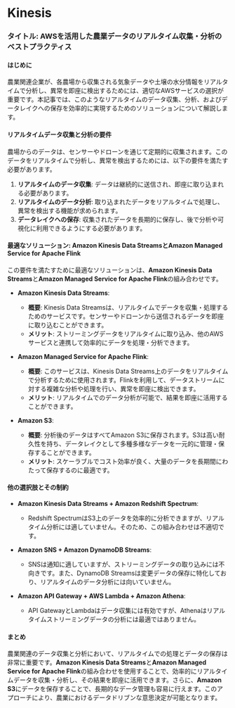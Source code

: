 # Kinesis

### タイトル: AWSを活用した農業データのリアルタイム収集・分析のベストプラクティス

#### はじめに

農業関連企業が、各農場から収集される気象データや土壌の水分情報をリアルタイムで分析し、異常を即座に検出するためには、適切なAWSサービスの選択が重要です。本記事では、このようなリアルタイムのデータ収集、分析、およびデータレイクへの保存を効率的に実現するためのソリューションについて解説します。

#### リアルタイムデータ収集と分析の要件

農場からのデータは、センサーやドローンを通じて定期的に収集されます。このデータをリアルタイムで分析し、異常を検出するためには、以下の要件を満たす必要があります。

1. **リアルタイムのデータ収集**: データは継続的に送信され、即座に取り込まれる必要があります。
2. **リアルタイムのデータ分析**: 取り込まれたデータをリアルタイムで処理し、異常を検出する機能が求められます。
3. **データレイクへの保存**: 収集されたデータを長期的に保存し、後で分析や可視化に利用できるようにする必要があります。

#### 最適なソリューション: Amazon Kinesis Data StreamsとAmazon Managed Service for Apache Flink

この要件を満たすために最適なソリューションは、**Amazon Kinesis Data Streams**と**Amazon Managed Service for Apache Flink**の組み合わせです。

- **Amazon Kinesis Data Streams**:
  - **概要**: Kinesis Data Streamsは、リアルタイムでデータを収集・処理するためのサービスです。センサーやドローンから送信されるデータを即座に取り込むことができます。
  - **メリット**: ストリーミングデータをリアルタイムに取り込み、他のAWSサービスと連携して効率的にデータを処理・分析できます。

- **Amazon Managed Service for Apache Flink**:
  - **概要**: このサービスは、Kinesis Data Streams上のデータをリアルタイムで分析するために使用されます。Flinkを利用して、データストリームに対する複雑な分析や処理を行い、異常を即座に検出できます。
  - **メリット**: リアルタイムでのデータ分析が可能で、結果を即座に活用することができます。

- **Amazon S3**:
  - **概要**: 分析後のデータはすべてAmazon S3に保存されます。S3は高い耐久性を持ち、データレイクとして多種多様なデータを一元的に管理・保存することができます。
  - **メリット**: スケーラブルでコスト効率が良く、大量のデータを長期間にわたって保存するのに最適です。

#### 他の選択肢とその制約

- **Amazon Kinesis Data Streams + Amazon Redshift Spectrum**:
  - Redshift SpectrumはS3上のデータを効率的に分析できますが、リアルタイム分析には適していません。そのため、この組み合わせは不適切です。

- **Amazon SNS + Amazon DynamoDB Streams**:
  - SNSは通知に適していますが、ストリーミングデータの取り込みには不向きです。また、DynamoDB Streamsは変更データの保存に特化しており、リアルタイムのデータ分析には向いていません。

- **Amazon API Gateway + AWS Lambda + Amazon Athena**:
  - API GatewayとLambdaはデータ収集には有効ですが、Athenaはリアルタイムストリーミングデータの分析には最適ではありません。

#### まとめ

農業関連のデータ収集と分析において、リアルタイムでの処理とデータの保存は非常に重要です。**Amazon Kinesis Data Streams**と**Amazon Managed Service for Apache Flink**の組み合わせを使用することで、効率的にリアルタイムデータを収集・分析し、その結果を即座に活用できます。さらに、**Amazon S3**にデータを保存することで、長期的なデータ管理も容易に行えます。このアプローチにより、農業におけるデータドリブンな意思決定が可能となります。